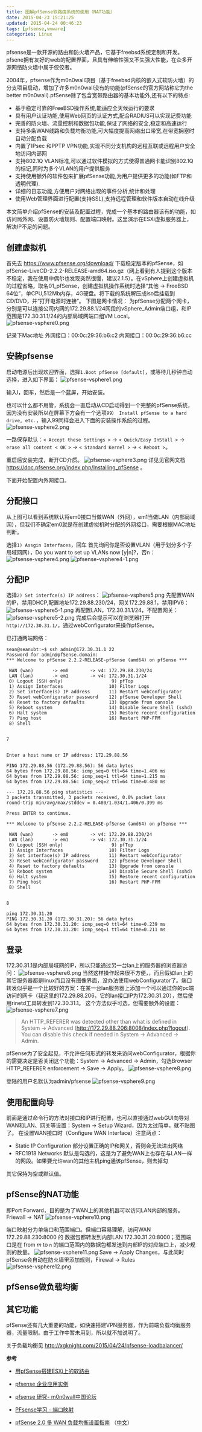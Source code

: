 ```yaml
---
title: 图解pfSense软路由系统的使用（NAT功能）
date: 2015-04-23 15:21:25
updated: 2015-04-24 00:46:23
tags: [pfsense,vmware]
categories: Linux
---
```


pfsense是一款开源的路由和防火墙产品，它基于freebsd系统定制和开发。pfsene拥有友好的web的配置界面，且具有伸缩性强又不失强大性能，在众多开源网络防火墙中属于佼佼者。

2004年，pfsense作为m0n0wall项目（基于freebsd内核的嵌入式软防火墙）的分支项目启动，增加了许多m0n0wall没有的功能(pfSense的官方网站称它为the better m0n0wall).pfSense除了包含宽带路由器的基本功能外,还有以下的特点:

- 基于稳定可靠的FreeBSD操作系统,能适应全天候运行的要求
- 具有用户认证功能,使用Web网页的认证方式,配合RADIUS可以实现记费功能
- 完善的防火墙、流量控制和数据包功能,保证了网络的安全,稳定和高速运行
- 支持多条WAN线路和负载均衡功能,可大幅度提高网络出口带宽,在带宽拥塞时自动分配负载
- 内置了IPsec 和PPTP VPN功能,实现不同分支机构的远程互联或远程用户安全地访问内部网
- 支持802.1Q VLAN标准,可以通过软件模拟的方式使得普通网卡能识别802.1Q的标记,同时为多个VLAN的用户提供服务
- 支持使用额外的软件包来扩展pfSense功能,为用户提供更多的功能(如FTP和透明代理).
- 详细的日志功能,方便用户对网络出现的事件分析,统计和处理
- 使用Web管理界面进行配置(支持SSL),支持远程管理和软件版本自动在线升级

本文简单介绍pfSense的安装及配置过程，完成一个基本的路由器该有的功能，如访问局外网、设置防火墙规则、配置端口映射。这里演示在ESXi虚拟服务器上，解决IP不足的问题。

## 创建虚拟机 ##
首先去 https://www.pfsense.org/download/ 下载稳定版本的pfSense，如pfSense-LiveCD-2.2.2-RELEASE-amd64.iso.gz（网上看到有人提到这个版本不稳定，我在使用中偶尔也发现突然很慢，建议2.1.5）。在vSphere上创建虚拟机的过程省略，取名01_pfSense，创建虚拟机操作系统时选择“其他 -> FreeBSD 64位”，单CPU,512Mb内存，4G硬盘。将下载的系统解压成iso后挂载到CD/DVD，并“打开电源时连接”。
下图是网卡情况：
为pfSense分配两个网卡，分别是可以连接公司内网的172.29.88.1/24网段的vSphere_Admin端口组，和IP范围是172.30.31.1/24的内部局域网端口组VM Local。
![pfsense-vsphere0.png][0]

记录下Mac地址
外网接口：00:0c:29:36:b6:c2
内网接口：00:0c:29:36:b6:cc

## 安装pfsense ##
启动电源后出现欢迎界面，选择`1.Boot pfSense [default]`，或等待几秒钟自动选择，进入如下界面：
![pfsense-vsphere1.png][1]

输入I，回车，然后是一个蓝屏，开始安装。

<!-- more -->

也可以什么都不用管，系统会一直启动从CD启动得到一个完整的pfSense系统，因为没有安装所以在屏幕下方会有一个选项`99） Install pfSense to a hard drive, etc.`，输入99同样会进入下面的安装操作系统的过程。
![pfsense-vsphere2.png][2]

一路保存默认：`< Accept these Settings >` → `< Quick/Easy InStall >` → `erase all content < OK >` → `< Standard Kernel >` → `< Reboot >`。

重启后安装完成，断开CD介质。
![pfsense-vsphere3.png][3]
详见见官网文档 https://doc.pfsense.org/index.php/Installing_pfSense 。

下面开始配置内外网接口。
## 分配接口 ##
从上图可以看到系统默认将em0接口当做WAN（外网），em1当做LAN（内部局域网），但我们不确定em0就是在创建虚拟机时分配的外网接口，需要根据MAC地址判断。

选择`1) Assgin Interfaces`，回车
首先询问你是否设置VLAN（用于划分多个子局域网网），Do you want to set up VLANs now [y|n]?，否n：
![pfsense-vsphere4.png][4]
![pfsense-vsphere4-1.png][41]

## 分配IP ##
选择`2) Set interfce(s) IP address`：
![pfsense-vsphere5.png][5]
先配置WAN的IP，禁用DHCP,配置地址172.29.88.230/24，网关172.29.88.1，禁用IPV6：
![pfsense-vsphere5-1.png][51]
再配置LAN，172.30.31.1/24，不配置网关：
![pfsense-vsphere5-2.png][52]
完成后会提示可以在浏览器打开`http://172.30.31.1/`，通过webConfigurator来操作pfSense。

已打通两端网络：
```
sean@seanubt:~$ ssh admin@172.30.31.1 22
Password for admin@pfSense.domain:
*** Welcome to pfSense 2.2.2-RELEASE-pfSense (amd64) on pfSense ***

 WAN (wan)       -> em0        -> v4: 172.29.88.230/24
 LAN (lan)       -> em1        -> v4: 172.30.31.1/24
 0) Logout (SSH only)                  9) pfTop
 1) Assign Interfaces                 10) Filter Logs
 2) Set interface(s) IP address       11) Restart webConfigurator
 3) Reset webConfigurator password    12) pfSense Developer Shell
 4) Reset to factory defaults         13) Upgrade from console
 5) Reboot system                     14) Disable Secure Shell (sshd)
 6) Halt system                       15) Restore recent configuration
 7) Ping host                         16) Restart PHP-FPM
 8) Shell
  

7


Enter a host name or IP address: 172.29.88.56

PING 172.29.88.56 (172.29.88.56): 56 data bytes
64 bytes from 172.29.88.56: icmp_seq=0 ttl=64 time=1.406 ms
64 bytes from 172.29.88.56: icmp_seq=1 ttl=64 time=1.215 ms
64 bytes from 172.29.88.56: icmp_seq=2 ttl=64 time=0.480 ms

--- 172.29.88.56 ping statistics ---
3 packets transmitted, 3 packets received, 0.0% packet loss
round-trip min/avg/max/stddev = 0.480/1.034/1.406/0.399 ms

Press ENTER to continue.

*** Welcome to pfSense 2.2.2-RELEASE-pfSense (amd64) on pfSense ***

 WAN (wan)       -> em0        -> v4: 172.29.88.230/24
 LAN (lan)       -> em1        -> v4: 172.30.31.1/24
 0) Logout (SSH only)                  9) pfTop
 1) Assign Interfaces                 10) Filter Logs
 2) Set interface(s) IP address       11) Restart webConfigurator
 3) Reset webConfigurator password    12) pfSense Developer Shell
 4) Reset to factory defaults         13) Upgrade from console
 5) Reboot system                     14) Disable Secure Shell (sshd)
 6) Halt system                       15) Restore recent configuration
 7) Ping host                         16) Restart PHP-FPM
 8) Shell
  

8

ping 172.30.31.20
PING 172.30.31.20 (172.30.31.20): 56 data bytes
64 bytes from 172.30.31.20: icmp_seq=0 ttl=64 time=0.239 ms
64 bytes from 172.30.31.20: icmp_seq=1 ttl=64 time=0.211 ms
```

## 登录 ##
172.30.31.1是内部局域网的IP，所以只能通过另一台lan上的服务器的浏览器访问：
![pfsense-vsphere6.png][6]
当然这样操作起来很不方便，，而且假如lan上的其它服务器都是linux而且没有图像界面，没办法使用webConfigurator了。端口转发似乎是一个比较好的方案：在某一台lan服务器上添加一个可以通过你的pc端访问的网卡（我这里的172.29.88.206，它的lan接口IP为172.30.31.20），然后使用rinetd工具转发到172.30.31.1。
这个方法似乎可选，但需要额外的设置：
![pfsense-vsphere7.png][7]

> An HTTP_REFERER was detected other than what is defined in System -> Advanced (http://172.29.88.206:8008/index.php?logout).  You can disable this check if needed in System -> Advanced -> Admin.

pfSense为了安全起见，不允许任何形式的转发来访问webConfigurator，根据你的需要决定是否关闭这个功能：System -> Advanced -> Admin，勾选Browser HTTP_REFERER enforcement -> Save -> Apply。
![pfsense-vsphere8.png][8]

登陆的用户名默认为admin/pfsense
![pfsense-vsphere9.png][9]

## 使用配置向导 ##
前面是通过命令行的方法对接口和IP进行配置，也可以直接通过webGUI向导对WAN和LAN、网关等设置：System -> Setup Wizard，因为太过简单，就不贴图了。
在设置WAN接口时（Configure WAN Interface）注意两点：

- Static IP Configuration 部分设置正确的IP和网关，否则会无法进出网络
- RFC1918 Networks 默认是勾选的，这是为了避免WAN上也存在与LAN一样的网段。如果要允许wan的其他主机ping通该pfSense，则去掉勾

其它保持为空或默认值。

## pfSense的NAT功能 ##
即Port Forward，目的是为了WAN上的其他机器可以访问LAN内部的服务。
Friewall -> NAT 
![pfsense-vsphere10.png][10]

端口映射分为单端口和范围端口。但端口容易理解，访问WAN 172.29.88.230:8000 的 数据包都转发到内部LAN 172.30.31.20:8000；范围端口是在 from *m* to `n` 的端口范围内的数据包都发送到内部IP的对应端口上，减少规则的数量。
![pfsense-vsphere11.png][11]
Save -> Apply Changes，与此同时pfSense会自动在防火墙里添加规则，Firewal -> Rules
![pfsense-vsphere12.png][12]

## pfSense做负载均衡 ##

## 其它功能 ##
pfSense还有几大重要的功能，如快速搭建VPN服务器，作为前端负载均衡服务器，流量限制。由于工作中暂未用到，所以就不加说明了。

关于负载均衡见 http://xgknight.com/2015/04/24/pfsense-loadbalancer/

**参考**

- [用pfSense搭建ESXi上的软路由](http://bbs.pceva.com.cn/thread-100070-1-1.html)
- [pfsense 企业应用实例](http://www.pppei.net/blog/post/331)
- [pfsense 研究- m0n0wall中国论坛](http://bbs.m0n0china.org/forumdisplay.php?fid=16)
- [PFsense学习 - 端口映射](http://44001217.blog.51cto.com/462930/180718)
- [pfSense 2.0 多 WAN 负载均衡设置指南](https://doc.pfsense.org/index.php/Multi-WAN_2.0) （[中文](http://www.netadmin.com.tw/article_content.aspx?sn=1205110003)）

  [0]: http://github.com/seanlook/sean-notes-comment/raw/main/static/pfsense-vsphere0.png
  [1]: http://github.com/seanlook/sean-notes-comment/raw/main/static/pfsense-vsphere1.png
  [2]: http://github.com/seanlook/sean-notes-comment/raw/main/static/pfsense-vsphere2.png
  [3]: http://github.com/seanlook/sean-notes-comment/raw/main/static/pfsense-vsphere3.png
  [4]: http://github.com/seanlook/sean-notes-comment/raw/main/static/pfsense-vsphere4.png
  [41]: http://github.com/seanlook/sean-notes-comment/raw/main/static/pfsense-vsphere4-1.png
  [5]: http://github.com/seanlook/sean-notes-comment/raw/main/static/pfsense-vsphere5.png
  [51]: http://github.com/seanlook/sean-notes-comment/raw/main/static/pfsense-vsphere5-1.png
  [52]: http://github.com/seanlook/sean-notes-comment/raw/main/static/pfsense-vsphere5-2.png
  [6]: http://github.com/seanlook/sean-notes-comment/raw/main/static/pfsense-vsphere6.png
  [7]: http://github.com/seanlook/sean-notes-comment/raw/main/static/pfsense-vsphere7.png
  [8]: http://github.com/seanlook/sean-notes-comment/raw/main/static/pfsense-vsphere8.png
  [9]: http://github.com/seanlook/sean-notes-comment/raw/main/static/pfsense-vsphere9.png
  [10]: http://github.com/seanlook/sean-notes-comment/raw/main/static/pfsense-vsphere10.png
  [11]: http://github.com/seanlook/sean-notes-comment/raw/main/static/pfsense-vsphere11.png
  [12]: http://github.com/seanlook/sean-notes-comment/raw/main/static/pfsense-vsphere12.png

